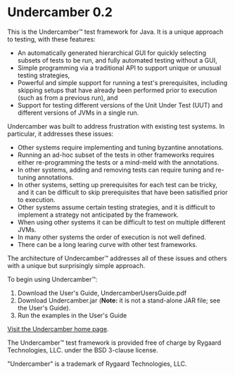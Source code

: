 # Undercamber 0.2

This is the Undercamber&trade; test framework for Java.  It is a unique approach to testing, with these features:
   - An automatically generated hierarchical GUI for quickly selecting subsets of tests to be run, and fully automated testing without a GUI,
   - Simple programming via a traditional API to support unique or unusual testing strategies,
   - Powerful and simple support for running a test's prerequisites, including skipping setups that have already been performed prior to execution (such as from a previous run), and
   - Support for testing different versions of the Unit Under Test (UUT) and different versions of JVMs in a single run.

Undercamber was built to address frustration with existing test systems.  In particular, it addresses these issues:
   - Other systems require implementing and tuning byzantine annotations.
   - Running an ad-hoc subset of the tests in other frameworks requires either re-programming the tests or a mind-meld with the annotations.
   - In other systems, adding and removing tests can require tuning and re-tuning annotations.
   - In other systems, setting up prerequisites for each test can be tricky, and it can be difficult to skip prerequisites that have been satisified prior to execution.
   - Other systems assume certain testing strategies, and it is difficult to implement a strategy not anticipated by the framework.
   - When using other systems it can be difficult to test on multiple different JVMs.
   - In many other systems the order of execution is not well defined.
   - There can be a long learing curve with other test frameworks.

The architecture of Undercamber&trade; addresses all of these issues and others with a unique but surprisingly simple approach.

To begin using Undercamber&trade;:
<ol>
   <li>Download the User's Guide, UndercamberUsersGuide.pdf</li>
   <li>Download Undercamber.jar (<b>Note:</b> it is not a stand-alone JAR file; see the User's Guide).</li>
   <li>Run the examples in the User's Guide</li>
</ol>

<a href="http://www.Undercamber.com/">Visit the Undercamber home page</a>.

The Undercamber&trade; test framework is provided free of charge by Rygaard Technologies, LLC. under the BSD 3-clause license.

&quot;Undercamber&quot; is a trademark of Rygaard Technologies, LLC.
